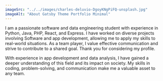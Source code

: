 ```yaml
---
imageSrc: "../../images/charles-deluvio-DgoyKNgPiFQ-unsplash.jpg"
imageAlt: "About Gatsby Theme Portfolio Minimal"
---
```


I am a passionate software and data engineering student with experience in Python, Java, PHP, React, and Express. I have worked on diverse projects involving Software and app development, allowing me to apply my skills to real-world situations. As a team player, I value effective communication and strive to contribute to a shared goal. Thank you for considering my profile.

With experience in app development and data analysis, I have gained a deeper understanding of this field and its impact on society. My skills in coding, problem-solving, and communication make me a valuable asset to any team.



